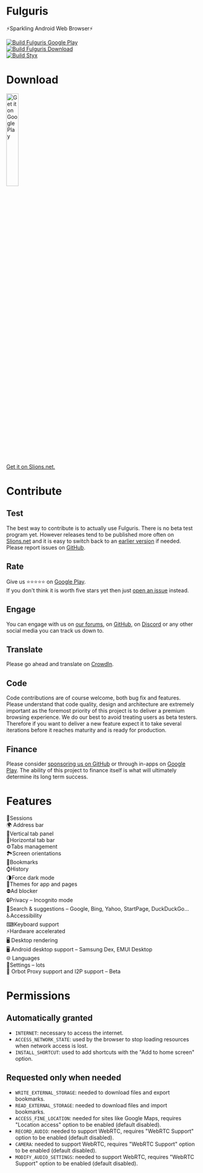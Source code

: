 # Fulguris
⚡Sparkling Android Web Browser⚡

[![Build Fulguris Google Play](https://github.com/Slion/Fulguris/actions/workflows/build-main-fulguris-google-play.yml/badge.svg)](https://github.com/Slion/Fulguris/actions/workflows/build-main-fulguris-google-play.yml)\
[![Build Fulguris Download](https://github.com/Slion/Fulguris/actions/workflows/build-main-fulguris-download.yml/badge.svg)](https://github.com/Slion/Fulguris/actions/workflows/build-main-fulguris-download.yml)\
[![Build Styx](https://github.com/Slion/Fulguris/actions/workflows/build-main-styx.yml/badge.svg)](https://github.com/Slion/Fulguris/actions/workflows/build-main-styx.yml)

# Download
[<img width="25%" height="25%" alt='Get it on Google Play' src='https://play.google.com/intl/en_us/badges/static/images/badges/en_badge_web_generic.png'/>](https://play.google.com/store/apps/details?id=net.slions.fulguris.full.playstore&pcampaignid=pcampaignidMKT-Other-global-all-co-prtnr-py-PartBadge-Mar2515-1)<br />
[Get it on Slions.net.](http://fulguris.slions.net)

# Contribute

## Test

The best way to contribute is to actually use Fulguris. There is no beta test program yet. However releases tend to be published more often on [Slions.net] and it is easy to switch back to an [earlier version] if needed.
Please report issues on [GitHub](https://github.com/slion/fulguris/issues).

## Rate

Give us ⭐⭐⭐⭐⭐ on [Google Play].  
If you don't think it is worth five stars yet then just [open an issue](https://github.com/slion/fulguris/issues) instead. 

## Engage

You can engage with us on [our forums], on [GitHub](https://github.com/slion/fulguris/issues), on [Discord] or any other social media you can track us down to.

## Translate

Please go ahead and translate on [CrowdIn](https://crowdin.com/project/fulguris-web-browser).

## Code
Code contributions are of course welcome, both bug fix and features.
Please understand that code quality, design and architecture are extremely important as the foremost priority of this project is to deliver a premium browsing experience.
We do our best to avoid treating users as beta testers. Therefore if you want to deliver a new feature expect it to take several iterations before it reaches maturity and is ready for production.

## Finance

Please consider [sponsoring us on GitHub](https://github.com/sponsors/Slion) or through in-apps on [Google Play].
The ability of this project to finance itself is what will ultimately determine its long term success.

# Features
📑Sessions  
🌍 Address bar  
🚦Vertical tab panel  
🚥Horizontal tab bar  
⚙Tabs management  
🏞Screen orientations  
🔖Bookmarks  
⌚History  
🌗Force dark mode  
🎨Themes for app and pages  
⛔Ad blocker  
🔒Privacy – Incognito mode  
🔎Search & suggestions – Google, Bing, Yahoo, StartPage, DuckDuckGo…  
♿Accessibility  
⌨Keyboard support  
⚡Hardware accelerated  
🖥️ Desktop rendering  
🖥️ Android desktop support – Samsung Dex, EMUI Desktop  
🌐 Languages  
🔧Settings – lots  
📶 Orbot Proxy support and I2P support – Beta

# Permissions

## Automatically granted
* `INTERNET`: necessary to access the internet.
* `ACCESS_NETWORK_STATE`: used by the browser to stop loading resources when network access is lost.
* `INSTALL_SHORTCUT`: used to add shortcuts with the "Add to home screen" option.

## Requested only when needed
* `WRITE_EXTERNAL_STORAGE`: needed to download files and export bookmarks.
* `READ_EXTERNAL_STORAGE`: needed to download files and import bookmarks.
* `ACCESS_FINE_LOCATION`: needed for sites like Google Maps, requires "Location access" option to be enabled (default disabled).
* `RECORD_AUDIO`: needed to support WebRTC, requires "WebRTC Support" option to be enabled (default disabled).
* `CAMERA`: needed to support WebRTC, requires "WebRTC Support" option to be enabled (default disabled).
* `MODIFY_AUDIO_SETTINGS`: needed to support WebRTC, requires "WebRTC Support" option to be enabled (default disabled).



[slions.net]: https://slions.net/resources/fulguris.10/
[earlier version]: https://slions.net/resources/fulguris.10/history
[Google Play]: https://play.google.com/store/apps/details?id=net.slions.fulguris.full.playstore
[our forums]: https://slions.net
[Discord]: https://discord.com/invite/7M4Ms5dMZE